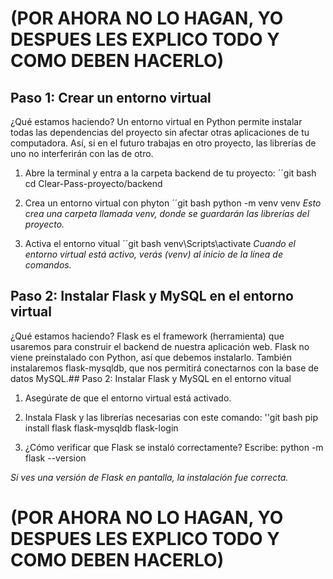 # (POR AHORA NO LO HAGAN, YO DESPUES LES EXPLICO TODO Y COMO DEBEN HACERLO)
## Paso 1: Crear un entorno virtual

¿Qué estamos haciendo? Un entorno virtual en Python permite instalar todas las dependencias del proyecto
sin afectar otras aplicaciones de tu computadora. 
Así, si en el futuro trabajas en otro proyecto, las librerías de uno no interferirán con las de otro.


1. Abre la terminal y entra a la carpeta backend de tu proyecto:
 ´´git bash
cd Clear-Pass-proyecto/backend

2. Crea un entorno virtual con phyton
´´git bash
python -m venv venv
*Esto crea una carpeta llamada venv, donde se guardarán las librerías del proyecto.*

3. Activa el entorno vitual
´´git bash
venv\Scripts\activate
*Cuando el entorno virtual está activo, verás (venv) al inicio de la línea de comandos.*

## Paso 2: Instalar Flask y MySQL en el entorno virtual

¿Qué estamos haciendo? Flask es el framework (herramienta) que usaremos para construir el backend de nuestra aplicación web. Flask no viene preinstalado con Python, así que debemos instalarlo. También instalaremos flask-mysqldb, que nos permitirá conectarnos con la base de datos MySQL.## Paso 2: Instalar Flask y MySQL en el entorno vitual

1. Asegúrate de que el entorno virtual está activado.
2. Instala Flask y las librerías necesarias con este comando:
''git bash
pip install flask flask-mysqldb flask-login

3. ¿Cómo verificar que Flask se instaló correctamente? Escribe:
python -m flask --version

*Si ves una versión de Flask en pantalla, la instalación fue correcta.*


# (POR AHORA NO LO HAGAN, YO DESPUES LES EXPLICO TODO Y COMO DEBEN HACERLO)


